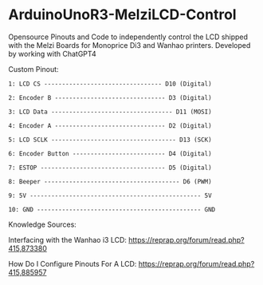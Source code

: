 # ArduinoUnoR3-MelziLCD-Control
Opensource Pinouts and Code to independently control the LCD shipped with the Melzi Boards for Monoprice Di3 and Wanhao printers. Developed by working with ChatGPT4

Custom Pinout: 

    1: LCD CS --------------------------------- D10 (Digital)

    2: Encoder B ------------------------------- D3 (Digital)
    
    3: LCD Data ---------------------------------- D11 (MOSI)
    
    4: Encoder A ------------------------------- D2 (Digital)
    
    5: LCD SCLK ----------------------------------- D13 (SCK)
    
    6: Encoder Button -------------------------- D4 (Digital)
    
    7: ESTOP ----------------------------------- D5 (Digital)
    
    8: Beeper -------------------------------------- D6 (PWM)
    
    9: 5V ------------------------------------------------ 5V
    
    10: GND ---------------------------------------------- GND

Knowledge Sources:

Interfacing with the Wanhao i3 LCD: 
https://reprap.org/forum/read.php?415,873380

How Do I Configure Pinouts For A LCD: 
https://reprap.org/forum/read.php?415,885957